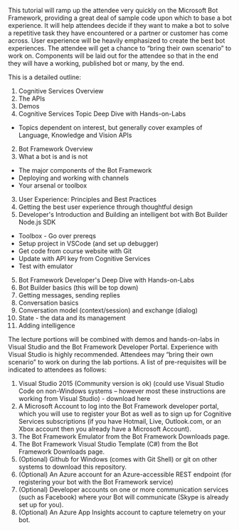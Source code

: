 This tutorial will ramp up the attendee very quickly on the Microsoft Bot Framework, providing a great deal of sample code upon which to base a bot experience.  It will help attendees decide if they want to make a bot to solve a repetitive task they have encountered or a partner or customer has come across.  User experience will be heavily emphasized to create the best bot experiences.  The attendee will get a chance to “bring their own scenario” to work on.  Components will be laid out for the attendee so that in the end they will have a working, published bot or many, by the end.

This is a detailed outline:
1. Cognitive Services Overview
  1. The APIs
  2. Demos
1. Cognitive Services Topic Deep Dive with Hands-on-Labs
  - Topics dependent on interest, but generally cover examples of Language, Knowledge and Vision APIs
2. Bot Framework Overview
  1. What a bot is and is not
  * The major components of the Bot Framework
  * Deploying and working with channels
  * Your arsenal or toolbox
3. User Experience:  Principles and Best Practices
  1. Getting the best user experience through thoughtful design
4. Developer's Introduction and Building an intelligent bot with Bot Builder Node.js SDK
  * Toolbox - Go over prereqs
  * Setup project in VSCode (and set up debugger)
  * Get code from course website with Git
  * Update with API key from Cognitive Services
  * Test with emulator
5. Bot Framework Developer's Deep Dive with Hands-on-Labs
  1. Bot Builder basics (this will be top down)
  2. Getting messages, sending replies
  3. Conversation basics
  4. Conversation model (context/session) and exchange (dialog)
  5. State - the data and its management
  6. Adding intelligence

The lecture portions will be combined with demos and hands-on-labs in Visual Studio and the Bot Framework Developer Portal.  Experience with Visual Studio is highly recommended.  Attendees may “bring their own scenario” to work on during the lab portions.  A list of pre-requisites will be indicated to attendees as follows:

1. Visual Studio 2015 (Community version is ok) (could use Visual Studio Code on non-Windows systems – however most these instructions are working from Visual Studio) - download here
2. A Microsoft Account to log into the Bot Framework developer portal, which you will use to register your Bot as well as to sign up for Cognitive Services subscriptions (if you have Hotmail, Live, Outlook.com, or an Xbox account then you already have a Microsoft Account).
3. The Bot Framework Emulator from the Bot Framework Downloads page.
4. The Bot Framework Visual Studio Template (C#) from the Bot Framework Downloads page.
5. (Optional) Github for Windows (comes with Git Shell) or git on other systems to download this repository.
6. (Optional) An Azure account for an Azure-accessible REST endpoint (for registering your bot with the Bot Framework service)
7. (Optional) Developer accounts on one or more communication services (such as Facebook) where your Bot will communicate (Skype is already set up for you).
8. (Optional) An Azure App Insights account to capture telemetry on your bot.